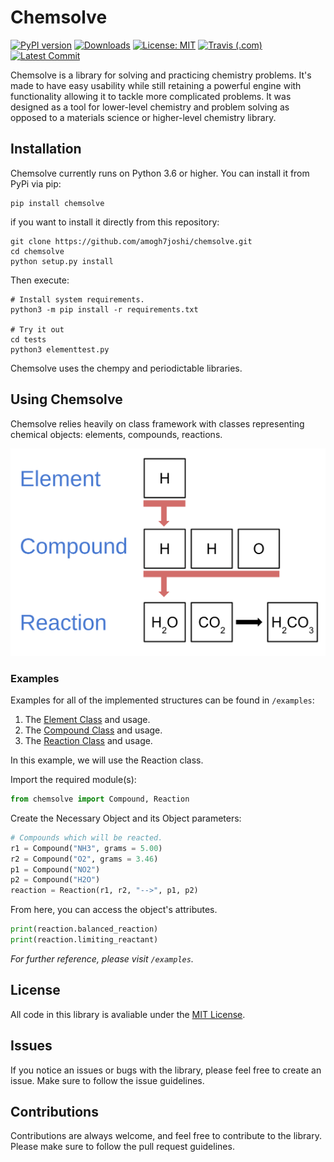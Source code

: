 # Chemsolve

[![PyPI version](https://img.shields.io/pypi/v/chemsolve)](https://img.shields.io/pypi/v/chemsolve)
[![Downloads](https://pepy.tech/badge/chemsolve)](https://pepy.tech/project/chemsolve)
[![License: MIT](https://img.shields.io/badge/License-MIT-yellow.svg)](https://opensource.org/licenses/MIT)
[![Travis (.com)](https://img.shields.io/travis/com/amogh7joshi/chemsolve)](https://travis-ci.org/github/amogh7joshi/chemsolve)
[![Latest Commit](https://img.shields.io/github/last-commit/amogh7joshi/chemsolve)](https://img.shields.io/github/last-commit/amogh7joshi/chemsolve)

Chemsolve is a library for solving and practicing chemistry problems.
It's made to have easy usability while still retaining a powerful engine
with functionality allowing it to tackle more complicated problems. It was 
designed as a tool for lower-level chemistry and problem solving as opposed 
to a materials science or higher-level chemistry library. 

## Installation

Chemsolve currently runs on Python 3.6 or higher. You can install it from PyPi via pip:

```shell script
pip install chemsolve
```

if you want to install it directly from this repository:
```shell script
git clone https://github.com/amogh7joshi/chemsolve.git
cd chemsolve
python setup.py install
```

Then execute:
```shell script
# Install system requirements.
python3 -m pip install -r requirements.txt 

# Try it out
cd tests
python3 elementtest.py
```

Chemsolve uses the chempy and periodictable libraries.
## Using Chemsolve

Chemsolve relies heavily on class framework with classes representing chemical objects: elements, compounds, reactions.

![Classes](https://raw.githubusercontent.com/amogh7joshi/chemsolve/master/images/objects.png)

### Examples

Examples for all of the implemented structures can be found in `/examples`:
1. The [Element Class](https://github.com/amogh7joshi/chemsolve/blob/master/examples/element_example.ipynb) and usage.
2. The [Compound Class](https://github.com/amogh7joshi/chemsolve/blob/master/examples/compound_example.ipynb) and usage.
3. The [Reaction Class](https://github.com/amogh7joshi/chemsolve/blob/master/examples/reaction_example.ipynb) and usage. 

In this example, we will use the Reaction class.

Import the required module(s):

```python
from chemsolve import Compound, Reaction
```
Create the Necessary Object and its Object parameters:

```python
# Compounds which will be reacted.
r1 = Compound("NH3", grams = 5.00)
r2 = Compound("O2", grams = 3.46)
p1 = Compound("NO2")
p2 = Compound("H2O")
reaction = Reaction(r1, r2, "-->", p1, p2)
```

From here, you can access the object's attributes.

```python
print(reaction.balanced_reaction)
print(reaction.limiting_reactant)
```

*For further reference, please visit `/examples`.*

## License

All code in this library is avaliable under the [MIT License](../blob/master/LICENSE).

## Issues

If you notice an issues or bugs with the library, please feel free to create an issue. 
Make sure to follow the issue guidelines.

## Contributions

Contributions are always welcome, and feel free to contribute to the library. 
Please make sure to follow the pull request guidelines.




